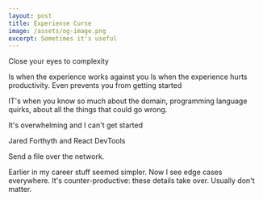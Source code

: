 ```yaml
---
layout: post
title: Experiense Curse
image: /assets/og-image.png
excerpt: Sometimes it's useful
---
```


Close your eyes to complexity

Is when the experience works against you
Is when the experience hurts productivity.
Even prevents you from getting started

IT's when you know so much about the domain, programming language quirks, about all the things that could go wrong.

It's overwhelming and I can't get started

Jared Forthyth and React DevTools

Send a file over the network.

Earlier in my career stuff seemed simpler.
Now I see edge cases everywhere.
It's counter-productive: these details take over.
Usually don't matter.
